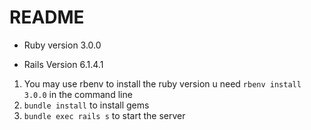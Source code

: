 # README

* Ruby version 3.0.0

* Rails Version 6.1.4.1

1. You may use rbenv to install the ruby version u need ```rbenv install 3.0.0``` in the command line
2. ```bundle install``` to install gems
3. ```bundle exec rails s``` to start the server
